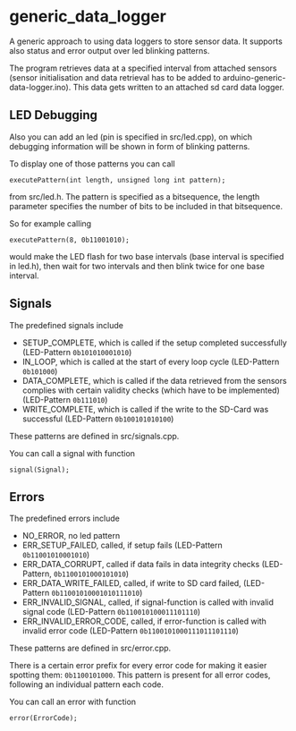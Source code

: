 # generic_data_logger
A generic approach to using data loggers to store sensor data. It supports also status and error output over led blinking patterns.


The program retrieves data at a specified interval from attached sensors (sensor initialisation and data retrieval has to be added to arduino-generic-data-logger.ino). This data gets written to an attached sd card data logger.


## LED Debugging
Also you can add an led (pin is specified in src/led.cpp), on which debugging information will be shown in form of blinking patterns.

To display one of those patterns you can call 

    executePattern(int length, unsigned long int pattern);

from src/led.h. The pattern is specified as a bitsequence, the length parameter specifies the number of bits to be included in that bitsequence.

So for example calling

    executePattern(8, 0b11001010);

would make the LED flash for two base intervals (base interval is specified in led.h), then wait for two intervals and then blink twice for one base interval.

## Signals

The predefined signals include
- SETUP_COMPLETE, which is called if the setup completed successfully (LED-Pattern `0b101010001010`)
- IN_LOOP, which is called at the start of every loop cycle (LED-Pattern `0b101000`)
- DATA_COMPLETE, which is called if the data retrieved from the sensors complies with certain validity checks (which have to be implemented) (LED-Pattern `0b111010`)
- WRITE_COMPLETE, which is called if the write to the SD-Card was successful (LED-Pattern `0b100101010100`)

These patterns are defined in src/signals.cpp.

You can call a signal with function 

    signal(Signal);

## Errors

The predefined errors include
- NO_ERROR, no led pattern
- ERR_SETUP_FAILED, called, if setup fails (LED-Pattern `0b11001010001010`)
- ERR_DATA_CORRUPT, called if data fails in data integrity checks (LED-Pattern, `0b1100101000101010`)
- ERR_DATA_WRITE_FAILED, called, if write to SD card failed, (LED-Pattern `0b11001010001010111010`)
- ERR_INVALID_SIGNAL, called, if signal-function is called with invalid signal code (LED-Pattern `0b110010100011101110`)
- ERR_INVALID_ERROR_CODE, called, if error-function is called with invalid error code (LED-Pattern `0b1100101000111011101110`)

These patterns are defined in src/error.cpp.

There is a certain error prefix for every error code for making it easier spotting them: `0b1100101000`. This pattern is present for all error codes, following an individual pattern each code.

You can call an error with function

    error(ErrorCode);
